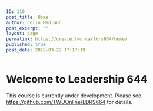 ```yaml
---
ID: 110
post_title: Home
author: Colin Madland
post_excerpt: ""
layout: page
permalink: https://create.twu.ca/ldrs664/home/
published: true
post_date: 2018-03-22 17:17:19
---
```

<!--themify_builder_static--><h1>Welcome to Leadership 644<br/></h1>
 This course is currently under development. Please see https://github.com/TWUOnline/LDRS664 for details.<!--/themify_builder_static-->